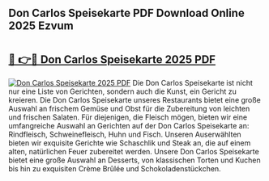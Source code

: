 ## Don Carlos Speisekarte PDF Download Online 2025 Ezvum

# <h2><a href="http://gc8hgg.nevu.top/?p=Don+Carlos+Speisekarte">🔗 👉🔴 Don Carlos Speisekarte 2025 PDF</a></h2>

[![Don Carlos Speisekarte 2025 PDF](https://i.imgur.com/dBaPXMq.png)](http://gc8hgg.nevu.top/?p=Don+Carlos+Speisekarte)
Die Don Carlos Speisekarte ist nicht nur eine Liste von Gerichten, sondern auch die Kunst, ein Gericht zu kreieren. Die Don Carlos Speisekarte unseres Restaurants bietet eine große Auswahl an frischem Gemüse und Obst für die Zubereitung von leichten und frischen Salaten. Für diejenigen, die Fleisch mögen, bieten wir eine umfangreiche Auswahl an Gerichten auf der Don Carlos Speisekarte an: Rindfleisch, Schweinefleisch, Huhn und Fisch. Unseren Auserwählten bieten wir exquisite Gerichte wie Schaschlik und Steak an, die auf einem alten, natürlichen Feuer zubereitet werden. Unsere Don Carlos Speisekarte bietet eine große Auswahl an Desserts, von klassischen Torten und Kuchen bis hin zu exquisiten Crème Brûlée und Schokoladenstückchen.
